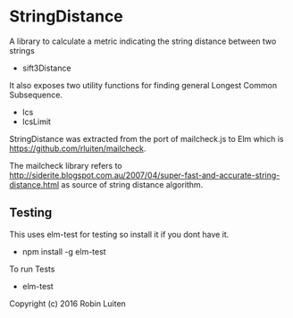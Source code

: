 # StringDistance

A library to calculate a metric indicating the string distance between two strings

* sift3Distance

It also exposes two utility functions for finding general Longest Common Subsequence.

* lcs
* lcsLimit

StringDistance was extracted from the port of mailcheck.js to Elm which is https://github.com/rluiten/mailcheck.

The mailcheck library refers to http://siderite.blogspot.com.au/2007/04/super-fast-and-accurate-string-distance.html as source of string distance algorithm.

## Testing

This uses elm-test for testing so install it if you dont have it.

* npm install -g elm-test

To run Tests

* elm-test

Copyright (c) 2016 Robin Luiten
